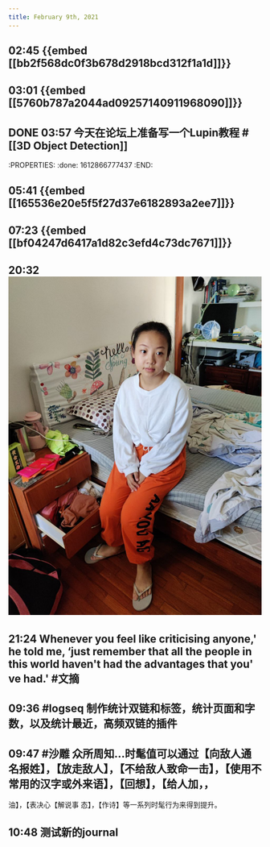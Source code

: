 ```yaml
---
title: February 9th, 2021
---
```


## 02:45 {{embed [[bb2f568dc0f3b678d2918bcd312f1a1d]]}}
## 03:01 {{embed [[5760b787a2044ad09257140911968090]]}}
## DONE 03:57 今天在论坛上准备写一个Lupin教程 #[[3D Object Detection]]
:PROPERTIES:
:done: 1612866777437
:END:
## 05:41 {{embed [[165536e20e5f5f27d37e6182893a2ee7]]}}
## 07:23 {{embed [[bf04247d6417a1d82c3efd4c73dc7671]]}}
## 20:32 ![](./assets/202102092032.jpg)
## 21:24 Whenever you feel like criticising anyone,' he told me, ‘just remember that all the people in this world haven't had the advantages that you' ve had.' #文摘
## 09:36 #logseq 制作统计双链和标签，统计页面和字数，以及统计最近，高频双链的插件
## 09:47 #沙雕 众所周知…时髦值可以通过【向敌人通名报姓】，【放走敌人】，【不给敌人致命一击】，【使用不常用的汉字或外来语】，【回想】，【给人加，，
油】，【表决心【解说事
态】，【作诗】等一系列时髦行为来得到提升。
## 10:48 测试新的journal
